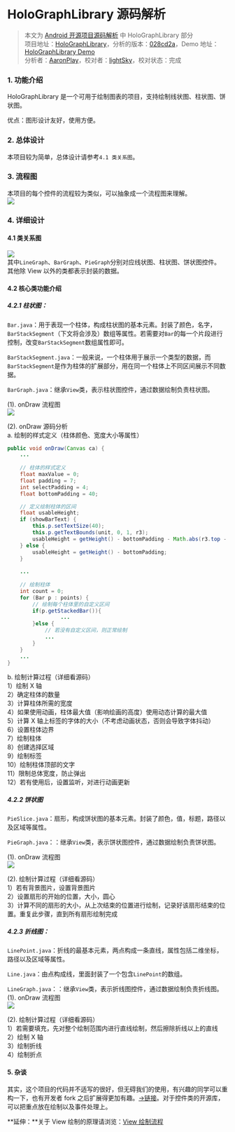 HoloGraphLibrary 源码解析
====================================
> 本文为 [Android 开源项目源码解析](http://a.codekk.com) 中 HoloGraphLibrary 部分  
> 项目地址：[HoloGraphLibrary](https://github.com/Androguide/HoloGraphLibrary)，分析的版本：[028cd2a](https://github.com/Androguide/HoloGraphLibrary/commit/028cd2ae6916308bbb96472aafa9ecd8b1343d5c "Commit id is 028cd2ae6916308bbb96472aafa9ecd8b1343d5c")，Demo 地址：[HoloGraphLibrary Demo](https://github.com/android-cn/android-open-project-demo/tree/master/holo-graph-library-demo)    
> 分析者：[AaronPlay](https://github.com/AaronPlay)，校对者：[lightSky](https://github.com/lightSky)，校对状态：完成   

### 1. 功能介绍  
HoloGraphLibrary 是一个可用于绘制图表的项目，支持绘制线状图、柱状图、饼状图。  

优点：图形设计友好，使用方便。  

### 2. 总体设计
本项目较为简单，总体设计请参考`4.1 类关系图`。 

### 3. 流程图
本项目的每个控件的流程较为类似，可以抽象成一个流程图来理解。  
![](image/holographflow.png)  

### 4. 详细设计
#### 4.1 类关系图
![](image/uml.png)  
其中`LineGraph`、`BarGraph`、`PieGraph`分别对应线状图、柱状图、饼状图控件。  
其他除 View 以外的类都表示封装的数据。  

#### 4.2 核心类功能介绍
##### 4.2.1 柱状图：
`Bar.java`：用于表现一个柱体，构成柱状图的基本元素。封装了颜色，名字，`BarStackSegment`（下文将会涉及）数组等属性。若需要对`Bar`的每一个片段进行控制，改变`BarStackSegment`数组属性即可。  

`BarStackSegment.java`：一般来说，一个柱体用于展示一个类型的数据，而`BarStackSegment`是作为柱体的扩展部分，用在同一个柱体上不同区间展示不同数据。  

`BarGraph.java`：继承`View`类，表示柱状图控件，通过数据绘制负责柱状图。  

(1). onDraw 流程图  
![](image/bargraphflow.png)  

(2). onDraw 源码分析  
a. 绘制的样式定义（柱体颜色、宽度大小等属性）  
```java
public void onDraw(Canvas ca) {
    ...
    
    // 柱体的样式定义
    float maxValue = 0;
    float padding = 7;
    int selectPadding = 4;
    float bottomPadding = 40;

    // 定义绘制柱体的区间
    float usableHeight;
    if (showBarText) {
        this.p.setTextSize(40);
        this.p.getTextBounds(unit, 0, 1, r3);
        usableHeight = getHeight() - bottomPadding - Math.abs(r3.top - r3.bottom) - 26;
    } else {
        usableHeight = getHeight() - bottomPadding;
    }
    
    ...                    
    
    // 绘制柱体
    int count = 0;
    for (Bar p : points) {
        // 绘制每个柱体里的自定义区间
        if(p.getStackedBar()){
                 ...
        }else {
            // 若没有自定义区间，则正常绘制
            ...
        }
    }    
    ...
}            
```

b. 绘制计算过程（详细看源码）  
1）绘制 X 轴  
2）确定柱体的数量  
3）计算柱体所需的宽度  
4）如果使用动画，柱体最大值（影响绘画的高度）使用动态计算的最大值  
5）计算 X 轴上标签的字体的大小（不考虑动画状态，否则会导致字体抖动）  
6）设置柱体边界  
7）绘制柱体  
8）创建选择区域  
9）绘制标签  
10）绘制柱体顶部的文字  
11）限制总体宽度，防止弹出  
12）若有使用后，设置监听，对进行动画更新  

##### 4.2.2 饼状图
`PieSlice.java`：扇形，构成饼状图的基本元素。封装了颜色，值，标题，路径以及区域等属性。  

`PieGraph.java`：：继承`View`类，表示饼状图控件，通过数据绘制负责饼状图。  

(1). onDraw 流程图  
![](image/piegraphflow.png)  

(2). 绘制计算过程（详细看源码）  
1）若有背景图片，设置背景图片  
2）设置扇形的开始的位置，大小，圆心  
3）计算不同的扇形的大小，从上次结束的位置进行绘制，记录好该扇形结束的位置。重复此步骤，直到所有扇形绘制完成  

##### 4.2.3 折线图：
`LinePoint.java`：折线的最基本元素，两点构成一条直线，属性包括二维坐标，路径以及区域等属性。  

`Line.java`：由点构成线，里面封装了一个包含`LinePoint`的数组。  

`LineGraph.java`：：继承`View`类，表示折线图控件，通过数据绘制负责折线图。  
(1). onDraw 流程图  
![](image/linegraphflow.png)  

(2). 绘制计算过程（详细看源码）  
1）若需要填充，先对整个绘制范围内进行直线绘制，然后擦除折线以上的直线  
2）绘制 X 轴  
3）绘制折线  
4）绘制折点  

#### 5. 杂谈
其实，这个项目的代码并不适写的很好，但无碍我们的使用，有兴趣的同学可以重构一下，也有开发者 fork 之后扩展得更加有趣。[->链接](https://bitbucket.org/danielnadeau/holographlibrary)。对于控件类的开源库，可以把重点放在绘制以及事件处理上。  

**延伸：**关于 View 绘制的原理请浏览：[View 绘制流程](http://a.codekk.com/detail/Android/lightSky/%E5%85%AC%E5%85%B1%E6%8A%80%E6%9C%AF%E7%82%B9%E4%B9%8B%20View%20%E7%BB%98%E5%88%B6%E6%B5%81%E7%A8%8B)  
